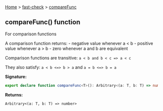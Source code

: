 [Home](/) &gt; [fast-check](../fast-check.md) &gt; [compareFunc](compareFunc_1.md)

## compareFunc() function

For comparison functions

A comparison function returns: - negative value whenever a &lt; b - positive value whenever a &gt; b - zero whenever a and b are equivalent

Comparison functions are transitive: `a < b and b < c => a < c`

They also satisfy: `a < b <=> b > a` and `a = b <=> b = a`

<b>Signature:</b>

```typescript
export declare function compareFunc<T>(): Arbitrary<(a: T, b: T) => number>;
```
<b>Returns:</b>

`Arbitrary<(a: T, b: T) => number>`

